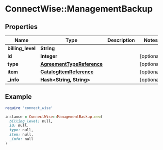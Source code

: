 # ConnectWise::ManagementBackup

## Properties

| Name | Type | Description | Notes |
| ---- | ---- | ----------- | ----- |
| **billing_level** | **String** |  |  |
| **id** | **Integer** |  | [optional] |
| **type** | [**AgreementTypeReference**](AgreementTypeReference.md) |  | [optional] |
| **item** | [**CatalogItemReference**](CatalogItemReference.md) |  | [optional] |
| **_info** | **Hash&lt;String, String&gt;** |  | [optional] |

## Example

```ruby
require 'connect_wise'

instance = ConnectWise::ManagementBackup.new(
  billing_level: null,
  id: null,
  type: null,
  item: null,
  _info: null
)
```

